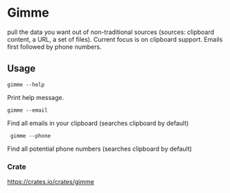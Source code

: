 # Gimme
pull the data you want out of non-traditional sources (sources: clipboard content, a URL, a set of files). Current focus is on clipboard support.  Emails first followed by phone numbers.

## Usage
`gimme --help`

Print help message.

`gimme --email`

Find all emails in your clipboard (searches clipboard by default)

` gimme --phone`

Find all potential phone numbers (searches clipboard by default) 

### Crate
https://crates.io/crates/gimme
